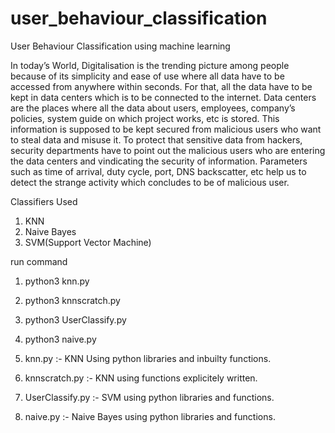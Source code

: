 # user_behaviour_classification
User Behaviour Classification using machine learning

In today’s World, Digitalisation is the trending picture among people because of its simplicity and ease of use where all data have to be accessed from anywhere within seconds. For that, all the data have to be kept in data centers which is to be connected to the internet. Data centers are the places where all the data about users, employees, company’s policies, system guide on which project works, etc is stored. This information is supposed to be kept secured from malicious users who want to steal data and misuse it. To protect that sensitive data from hackers, security departments have to point out the malicious users who are entering the data centers and vindicating the security of information. Parameters such as time of arrival, duty cycle, port, DNS backscatter, etc help us to detect the strange activity which concludes to be of malicious user. 


Classifiers Used
1. KNN
2. Naive Bayes
3. SVM(Support Vector Machine)

run command
1. python3 knn.py
2. python3 knnscratch.py
3. python3 UserClassify.py 
4. python3 naive.py 

1. knn.py :- KNN Using python libraries and inbuilty functions.
2. knnscratch.py :- KNN using functions explicitely written.
3. UserClassify.py :- SVM using python libraries and functions.
4. naive.py :- Naive Bayes using python libraries and functions.
